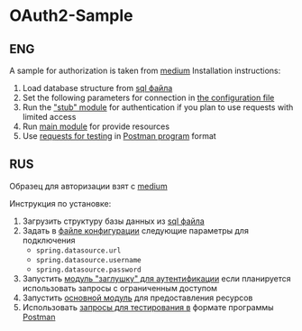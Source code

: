 # OAuth2-Sample

## ENG
A sample for authorization is taken from [medium](https://medium.com/@archnaaju/oauth2-and-spring-boot-2-a-complete-guide-to-setup-a-separate-authorization-server-resource-4d760cc0b1e1)
Installation instructions:
1) Load database structure from [sql файла](resource-server/sql/customers-db.sql)
2) Set the following parameters for connection in [the configuration file](resource-server/src/main/resources/application.properties)
3) Run the ["stub" module](auth-server) for authentication if you plan to use requests with limited access
4) Run [main module](resource-server) for provide resources
5) Use [requests for testing](resource-server/sampletest/ResourceServer.postman_collection.json) in [Postman program](https://www.postman.com/) format

## RUS
Образец для авторизации взят с [medium](https://medium.com/@archnaaju/oauth2-and-spring-boot-2-a-complete-guide-to-setup-a-separate-authorization-server-resource-4d760cc0b1e1)

Инструкция по установке:
1) Загрузить структуру базы данных из [sql файла](resource-server/sql/customers-db.sql)
2) Задать в [файле конфигурации](resource-server/src/main/resources/application.properties) следующие параметры для подключения
    + `spring.datasource.url`
    + `spring.datasource.username`
    + `spring.datasource.password`
3) Запустить [модуль "заглушку" для аутентификации](auth-server) если планируется использовать запросы с ограниченным доступом
4) Запустить [основной модуль](resource-server) для предоставления ресурсов
5) Использовать [запросы для тестирования в](resource-server/sampletest/ResourceServer.postman_collection.json) формате программы [Postman](https://www.postman.com/)


